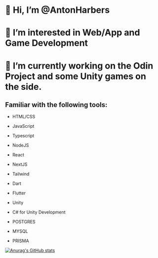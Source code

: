 # 👋 Hi, I’m @AntonHarbers
# 👀 I’m interested in Web/App and Game Development
# 🌱 I’m currently working on the Odin Project and some Unity games on the side.

## Familiar with the following tools:
- HTML/CSS
- JavaScript
- Typescript
- NodeJS
- React
- NextJS
- Tailwind
  
- Dart
- Flutter
  
- Unity
- C# for Unity Development

- POSTGRES
- MYSQL
- PRISMA

<!---
AntonHarbers/AntonHarbers is a ✨ special ✨ repository because its `README.md` (this file) appears on your GitHub profile.
You can click the Preview link to take a look at your changes.
--->

[![Anurag's GitHub stats](https://github-readme-stats.vercel.app/api?username=antonharbers)](https://github.com/anuraghazra/github-readme-stats)
